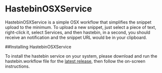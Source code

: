 # HastebinOSXService

HastebinOSXService is a simple OSX workflow that simplifies the snippet upload to the minimum. To upload a new snippet, just select a piece of text, right-click it, select Services, and then hastebin, in a second, you should receive an notification and the snippet URL would be in your clipboard.

##Installing HastebinOSXService

To install the hastebin service on your system, please download and run the hastebin.workflow file for the [latest release][1], then follow the on-screen instructions.

[1]: https://github.com/justMaku/HastebinOSXService/releases/latest
